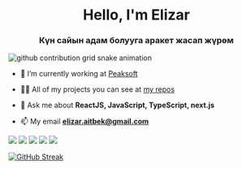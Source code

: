 <h1 align="center"> Hello, I'm Elizar</h1>
<h3 align="center">Күн сайын адам болууга арaкет жасап жүрөм</h3>

<picture>
  <source
    media="(prefers-color-scheme: dark)"
    srcset="./github-contribution-grid-snake-dark.svg"
  />
  <source
    media="(prefers-color-scheme: dark)"
    srcset="./github-user-contribution.svg"
  />
  <img
    alt="github contribution grid snake animation"
    src="./github-contribution-grid-snake.svg"
  />
</picture>

- 🔭 I’m currently working at [Peaksoft](https://peaksoft.us/)

- 👨‍💻 All of my projects you can see at [my repos](https://github.com/ElizarAitbek)

- 💬 Ask me about **ReactJS, JavaScript, TypeScript, next.js**

- 📫 My email **elizar.aitbek@gmail.com**

![](https://github-profile-summary-cards.vercel.app/api/cards/profile-details?username=ElizarAitbek&theme=graywhite)
![](https://github-profile-summary-cards.vercel.app/api/cards/most-commit-language?username=ElizarAitbek&theme=graywhite)
![](https://github-profile-summary-cards.vercel.app/api/cards/repos-per-language?username=ElizarAitbek&theme=graywhite)
![](https://github-profile-summary-cards.vercel.app/api/cards/stats?username=ElizarAitbek&theme=graywhite)
![](https://github-profile-summary-cards.vercel.app/api/cards/productive-time?username=ElizarAitbek&theme=graywhite)

[![GitHub Streak](https://github-readme-streak-stats.herokuapp.com/?user=DenverCoder1)](https://git.io/streak-stats)
